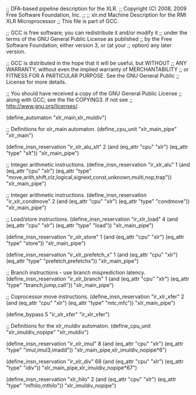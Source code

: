 ;; DFA-based pipeline description for the XLR.
;;   Copyright (C) 2008, 2009 Free Software Foundation, Inc.
;;
;; xlr.md   Machine Description for the RMI XLR Microprocessor
;; This file is part of GCC.

;; GCC is free software; you can redistribute it and/or modify it
;; under the terms of the GNU General Public License as published
;; by the Free Software Foundation; either version 3, or (at your
;; option) any later version.

;; GCC is distributed in the hope that it will be useful, but WITHOUT
;; ANY WARRANTY; without even the implied warranty of MERCHANTABILITY
;; or FITNESS FOR A PARTICULAR PURPOSE.  See the GNU General Public
;; License for more details.

;; You should have received a copy of the GNU General Public License
;; along with GCC; see the file COPYING3.  If not see
;; <http://www.gnu.org/licenses/>.

(define_automaton "xlr_main,xlr_muldiv")

;; Definitions for xlr_main automaton.
(define_cpu_unit "xlr_main_pipe" "xlr_main")

(define_insn_reservation "ir_xlr_alu_slt" 2
  (and (eq_attr "cpu" "xlr") 
       (eq_attr "type" "slt"))
  "xlr_main_pipe")

;; Integer arithmetic instructions.
(define_insn_reservation "ir_xlr_alu" 1
  (and (eq_attr "cpu" "xlr") 
       (eq_attr "type" "move,arith,shift,clz,logical,signext,const,unknown,multi,nop,trap"))
  "xlr_main_pipe")

;; Integer arithmetic instructions.
(define_insn_reservation "ir_xlr_condmove" 2
  (and (eq_attr "cpu" "xlr") 
       (eq_attr "type" "condmove"))
  "xlr_main_pipe")

;; Load/store instructions.
(define_insn_reservation "ir_xlr_load" 4
  (and (eq_attr "cpu" "xlr") 
       (eq_attr "type" "load"))
  "xlr_main_pipe")

(define_insn_reservation "ir_xlr_store" 1
  (and  (eq_attr "cpu" "xlr") 
        (eq_attr "type" "store"))
  "xlr_main_pipe")

(define_insn_reservation "ir_xlr_prefetch_x" 1
  (and (eq_attr "cpu" "xlr")
       (eq_attr "type" "prefetch,prefetchx"))
  "xlr_main_pipe")

;; Branch instructions - use branch misprediction latency.
(define_insn_reservation "ir_xlr_branch" 1
  (and (eq_attr "cpu" "xlr") 
       (eq_attr "type" "branch,jump,call"))
  "xlr_main_pipe")

;; Coprocessor move instructions.
(define_insn_reservation "ir_xlr_xfer" 2
  (and (eq_attr "cpu" "xlr") 
       (eq_attr "type" "mtc,mfc"))
  "xlr_main_pipe")

(define_bypass 5 "ir_xlr_xfer" "ir_xlr_xfer")

;; Definitions for the xlr_muldiv automaton.
(define_cpu_unit "xlr_imuldiv_nopipe" "xlr_muldiv")

(define_insn_reservation "ir_xlr_imul" 8
  (and (eq_attr "cpu" "xlr") 
       (eq_attr "type" "imul,imul3,imadd"))
  "xlr_main_pipe,xlr_imuldiv_nopipe*6")

(define_insn_reservation "ir_xlr_div" 68
  (and (eq_attr "cpu" "xlr") 
       (eq_attr "type" "idiv"))
  "xlr_main_pipe,xlr_imuldiv_nopipe*67")

(define_insn_reservation "xlr_hilo" 2
  (and (eq_attr "cpu" "xlr") 
       (eq_attr "type" "mfhilo,mthilo"))
  "xlr_imuldiv_nopipe")
